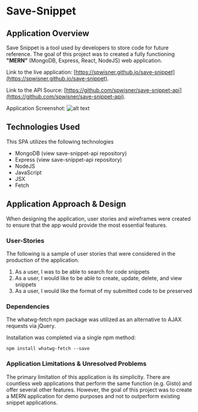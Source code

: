 # Save-Snippet

## Application Overview

Save Snippet is a tool used by developers to store code for future reference.  The goal of this project was to created a fully functioning **"MERN"** (MongoDB, Express, React, NodeJS) web application.

Link to the live application: [https://spwisner.github.io/save-snippet](https://spwisner.github.io/save-snippet).

Link to the API Source: [https://github.com/spwisner/save-snippet-api](https://github.com/spwisner/save-snippet-api).

Application Screenshot:
![alt text]("https://user-images.githubusercontent.com/13546265/28041611-1d2afc2a-6598-11e7-806f-8c24b1b36e60.png "Application Screenshot")

## Technologies Used

This SPA utilizes the following technologies

-   MongoDB (view save-snippet-api repository)
-   Express (view save-snippet-api repository)
-   NodeJS
-   JavaScript
-   JSX
-   Fetch

## Application Approach & Design

When designing the application, user stories and wireframes were created to ensure that the app would provide the most essential features.

### User-Stories
The following is a sample of user stories that were considered in the production of the application.

1. As a user, I was to be able to search for code snippets
2. As a user, I would like to be able to create, update, delete, and view snippets
3. As a user, I would like the format of my submitted code to be preserved

### Dependencies

The whatwg-fetch npm package was utilized as an alternative to AJAX requests via jQuery.

Installation was completed via a single npm method:
<!--  -->
```
npm install whatwg-fetch --save
```

### Application Limitations & Unresolved Problems

The primary limitation of this application is its simplicity.  There are countless web applications that perform the same function (e.g. Gisto) and offer several other features.  However, the goal of this project was to create a MERN application for demo purposes and not to outperform existing snippet applications.
